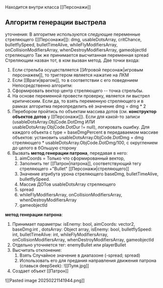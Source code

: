 Находится внутри класса [[Персонажи]]

## Алгоритм генерации выстрела
уточнения:
В алгоритме используются следующие переменные стреляющего ([[Персонажи]]):
dmg, usableDotsArray, critChance, bulletflySpeed, bulletTimeAlive, whileFlyModifiersArray, onCollisionModifiersArray, whenDestroyModifiersArray, gameobjectId стреляющего
Так же принимается высчитанная переменная spread
Стреляющим назван тот, в ком вызван метод.
Две точки входа: 
1. Если стрельба осуществляется [[Игровой персонаж|игровым персонажем]], то триггером является нажатие на ЛКМ
2. Если [[Враги|врагом]], то в соответствии с его поведением
Непосредственно алгоритм: 
1. Сформировать вектор центр стреляющего -- точка стрельбы. 
2. На основе переменной провести проверку, является ли выстрел критическим. Если да, то взять переменную стреляющего и в рамках алгоритма переопределить её значение dmg = dmg * 2
3. Перебором пройтись по объектам массива дотов (см. **конструктор объектов дотов** у [[Персонажи]]). Если для какой-то записи (usableDotsArray.ObjCode.DotDmg ИЛИ usableDotsArray.ObjCode.DotDur  != null), логировать ошибку. Для каждого объекта с type = baseDmgPercent в передаваемом массиве объектов: установить usableDotsArray.ObjCode.DotDmg = dmg стреляющего * usableDotsArray.ObjCode.DotDmg/100, с округлением до целого в бОльшую сторону
4. Вызвать **метод генерации патрона**, передавая в него: 
	1. aimCoords = Только что сформированный вектор, 
	2. Заполнить тег [[Патрон|патрона]], соответствующий тегу стреляющего +"Bullet" [[Персонажи|стреляющего]]
	3. Значение атрибута урона стреляющего baseDmg,  bulletTimeAlive, bulletflySpeed.
	4. Массив ДОТов usableDotsArray стреляющего
	5. spread
	6. whileFlyModifiersArray, onCollisionModifiersArray, whenDestroyModifiersArray
	7. gameobjectId




**метод генерации патрона**:
1. Принимает параметры: isEnemy: bool, aimCoords: vector2, baseDmg:int , dotsArray: Object array, isEnemy: bool, bulletflySpeed: int, bulletTimeAlive: int, whileFlyModifiersArray, onCollisionModifiersArray, whenDestroyModifiersArray, gameobjectId
2. Отдельно уточняется тег: enemyBullet или playerBullet
3. Высчитать отклонение:
	1. Взять Случайное значение в диапазоне (-spread; spread)
	2. Использовать его для предания направления движения патрона (славься deepSeek): ![[Пуля.jpg]]
4. Создает объект [[Патрон]]



![[Pasted image 20250221141944.png]]